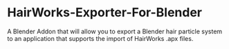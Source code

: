 # HairWorks-Exporter-For-Blender
A Blender Addon that will allow you to export a Blender hair particle system to an application that supports the import of HairWorks .apx files.
